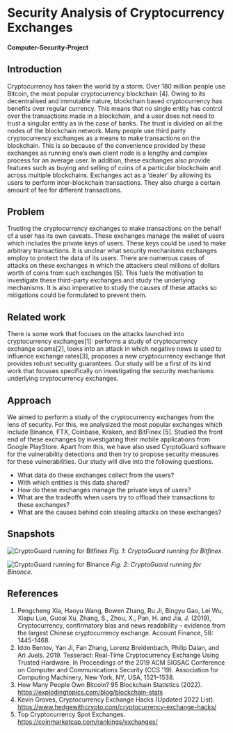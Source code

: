 # Security Analysis of Cryptocurrency Exchanges
#### Computer-Security-Project

## Introduction

Cryptocurrency has taken the world by a storm. Over 180 million people use Bitcoin, the most popular cryptocurrency blockchain [4]. Owing to its decentralised and immutable nature, blockchain based cryptocurrency has benefits over regular currency. This means that no single entity has control over the transactions made in a blockchain, and a user does not need to trust a singular entity as in the case of banks. The trust is divided on all the nodes of the blockchain network. Many people use third party cryptocurrency exchanges as a means to make transactions on the blockchain. This is so because of the convenience provided by these exchanges as running one’s own client node is a lengthy and complex process for an average user. In addition, these exchanges also provide features such as buying and selling of coins of a particular blockchain and across multiple blockchains. Exchanges act as a ‘dealer' by allowing its users to perform inter-blockchain transactions. They also charge a certain amount of fee for different transactions.
 
## Problem

Trusting the cryptocurrency exchanges to make transactions on the behalf of a user has its own caveats. These exchanges manage the wallet of users which includes the private keys of users. These keys could be used to make arbitrary transactions. It is unclear what security mechanisms exchanges employ to protect the data of its users. There are numerous cases of attacks on these exchanges in which the attackers steal millions of dollars worth of coins from such exchanges [5]. This fuels the motivation to investigate these third-party exchanges and study the underlying mechanisms. It is also imperative to study the causes of these attacks so mitigations could be formulated to prevent them.

## Related work

There is some work that focuses on the attacks launched into cryptocurrency exchanges[1]:  performs a study of cryptocurrency exchange scams[2], looks into an attack in which negative news is used to influence exchange rates[3], proposes a new cryptocurrency exchange that provides robust security guarantees. Our study will be a first of its kind work that focuses specifically on investigating the security mechanisms underlying cryptocurrency exchanges.

## Approach

We aimed to perform a study of the cryptocurrency exchanges from the lens of security. For this, we analysized the most popular exchanges which include Binance, FTX, Coinbase, Kraken, and BitFinex [5]. Studied the front end of these exchanges by investigating their mobile applications from Google PlayStore. Apart from this, we have also used CyrptoGuard software for the vulnerability detections and then try to propose security measures for these vulnerabilities. Our study will dive into the following questions.

* What data do these exchanges collect from the users?
* With which entities is this data shared?
* How do these exchanges manage the private keys of users? 
* What are the tradeoffs when users try to offload their transactions to these exchanges?
* What are the causes behind coin stealing attacks on these exchanges?

## Snapshots

![CryptoGuard running for Bitfinex](/images/image1.jpg)
*Fig. 1*: *CryptoGuard running for Bitfinex*.

![CryptoGuard running for Binance](/images/image2.jpg)
*Fig. 2*: *CryptoGuard running for Binance*.

## References

1. Pengcheng Xia, Haoyu Wang, Bowen Zhang, Ru Ji, Bingyu Gao, Lei Wu, Xiapu Luo, Guoai Xu, Zhang, S., Zhou, X., Pan, H. and Jia, J. (2019), Cryptocurrency, confirmatory bias and news readability – evidence from the largest Chinese cryptocurrency exchange. Account Finance, 58: 1445-1468.
2. Iddo Bentov, Yan Ji, Fan Zhang, Lorenz Breidenbach, Philip Daian, and Ari Juels. 2019. Tesseract: Real-Time Cryptocurrency Exchange Using Trusted Hardware. In Proceedings of the 2019 ACM SIGSAC Conference on Computer and Communications Security (CCS '19). Association for Computing Machinery, New York, NY, USA, 1521–1538.
3. How Many People Own Bitcoin? 95 Blockchain Statistics (2022). https://explodingtopics.com/blog/blockchain-stats
4. Kevin Groves, Cryptocurrency Exchange Hacks (Updated 2022 List). https://www.hedgewithcrypto.com/cryptocurrency-exchange-hacks/
5. Top Cryptocurrency Spot Exchanges. https://coinmarketcap.com/rankings/exchanges/
